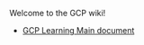 Welcome to the GCP wiki!
<!--
https://ecotrust-canada.github.io/markdown-toc/
-->
- [GCP Learning Main document](https://github.com/bobbae/gcp/wiki/GCP-Learning-main-document)

